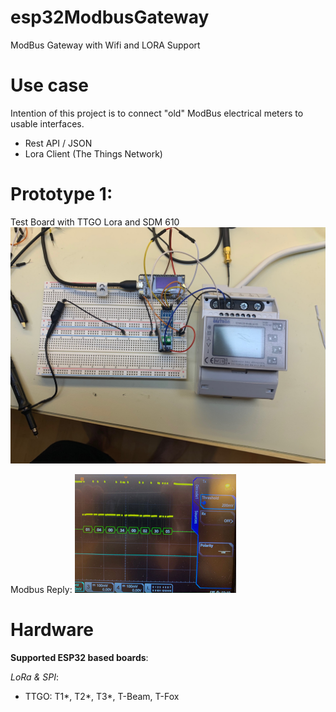 # esp32ModbusGateway
 ModBus Gateway with Wifi and LORA Support

# Use case

Intention of this project is to connect "old" ModBus electrical meters to usable interfaces.
- Rest API / JSON
- Lora Client (The Things Network)


# Prototype 1:

Test Board with TTGO Lora and SDM 610
<img src="Img/ModBusGatewayProto1.jpg">

Modbus Reply:
<img src="Img/SMD630ModBus.jpg">


# Hardware

**Supported ESP32 based boards**:

*LoRa & SPI*:
- TTGO: T1*, T2*, T3*, T-Beam, T-Fox



